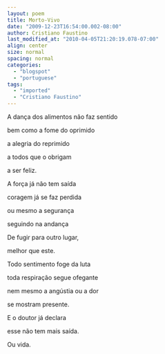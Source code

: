 ```yaml
---
layout: poem
title: Morto-Vivo
date: "2009-12-23T16:54:00.002-08:00"
author: Cristiano Faustino
last_modified_at: "2010-04-05T21:20:19.078-07:00"
align: center
size: normal
spacing: normal
categories:
  - "blogspot"
  - "portuguese"
tags:
  - "imported"
  - "Cristiano Faustino"
---
```


A dança dos alimentos não faz sentido

bem como a fome do oprimido

a alegria do reprimido

a todos que o obrigam

a ser feliz.

A força já não tem saída

coragem já se faz perdida

ou mesmo a segurança

seguindo na andança

De fugir para outro lugar,

melhor que este.

Todo sentimento foge da luta

toda respiração segue ofegante

nem mesmo a angústia ou a dor

se mostram presente.

E o doutor já declara

esse não tem mais saída.

Ou vida.